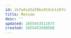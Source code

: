 ```yaml
---
id: ikfw4sd3af6bzdt4ik1z67n
title: Review
desc: ''
updated: 1655453511873
created: 1655453508568
---
```


